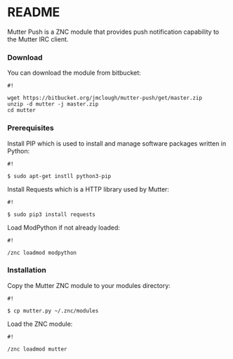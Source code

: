 # README #

Mutter Push is a ZNC module that provides push notification capability to the Mutter IRC client.

### Download ###

You can download the module from bitbucket:

```
#!

wget https://bitbucket.org/jmclough/mutter-push/get/master.zip
unzip -d mutter -j master.zip
cd mutter
```

### Prerequisites ###

Install PIP which is used to install and manage software packages written in Python:


```
#!

$ sudo apt-get instll python3-pip

```

Install Requests which is a HTTP library used by Mutter:

```
#!

$ sudo pip3 install requests
```


Load ModPython if not already loaded:

```
#!

/znc loadmod modpython

```

### Installation ###

Copy the Mutter ZNC module to your modules directory:

```
#!

$ cp mutter.py ~/.znc/modules
```

Load the ZNC module:


```
#!

/znc loadmod mutter
```
